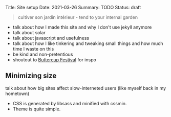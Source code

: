 Title: Site setup
Date: 2021-03-26
Summary: TODO
Status: draft

> cultiver son jardin intérieur - tend to your internal garden

- talk about how I made this site and why I don't use jekyll anymore
- talk about solar
- talk about javascript and usefulness
- talk about how I like tinkering and tweaking small things and how much time I waste on this
- be kind and non-pretentious
- shoutout to [Buttercup Festival](http://buttercupfestival.com/) for inspo

## Minimizing size

talk about how big sites affect slow-interneted users (like myself back in my hometown)

- CSS is generated by libsass and minified with cssmin.
- Theme is quite simple.
